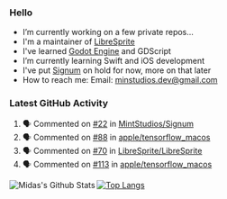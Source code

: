 ### Hello

- I’m currently working on a few private repos...
- I'm a maintainer of [LibreSprite](https://github.com/LibreSprite/LibreSprite)
- I've learned [Godot Engine](https://godotengine.org/) and GDScript
- I’m currently learning Swift and iOS development
- I've put [Signum](https://github.com/MintStudios/Signum) on hold for now, more on that later
- How to reach me: Email: minstudios.dev@gmail.com

### Latest GitHub Activity
<!--START_SECTION:activity-->

1. 🗣 Commented on [#22](https://github.com/MintStudios/Signum/issues/22) in [MintStudios/Signum](https://github.com/MintStudios/Signum)
2. 🗣 Commented on [#88](https://github.com/apple/tensorflow_macos/issues/88) in [apple/tensorflow_macos](https://github.com/apple/tensorflow_macos)
3. 🗣 Commented on [#70](https://github.com/LibreSprite/LibreSprite/issues/70) in [LibreSprite/LibreSprite](https://github.com/LibreSprite/LibreSprite)
4. 🗣 Commented on [#113](https://github.com/apple/tensorflow_macos/issues/113) in [apple/tensorflow_macos](https://github.com/apple/tensorflow_macos)
<!--END_SECTION:activity-->

<img align="left" alt="Midas's Github Stats" src="https://github-readme-stats.vercel.app/api?username=MintStudios&show_icons=true&hide_border=true&count_private=true&theme=radical" />

[![Top Langs](https://github-readme-stats.vercel.app/api/top-langs/?username=MintStudios&hide_border=true&count_private=true&theme=radical)](https://github.com/anuraghazra/github-readme-stats)
